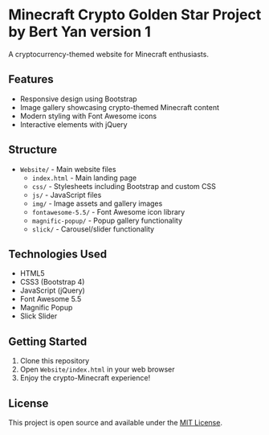 # Minecraft Crypto Golden Star Project by Bert Yan version 1

A cryptocurrency-themed website for Minecraft enthusiasts.

## Features

- Responsive design using Bootstrap
- Image gallery showcasing crypto-themed Minecraft content
- Modern styling with Font Awesome icons
- Interactive elements with jQuery

## Structure

- `Website/` - Main website files
  - `index.html` - Main landing page
  - `css/` - Stylesheets including Bootstrap and custom CSS
  - `js/` - JavaScript files
  - `img/` - Image assets and gallery images
  - `fontawesome-5.5/` - Font Awesome icon library
  - `magnific-popup/` - Popup gallery functionality
  - `slick/` - Carousel/slider functionality

## Technologies Used

- HTML5
- CSS3 (Bootstrap 4)
- JavaScript (jQuery)
- Font Awesome 5.5
- Magnific Popup
- Slick Slider

## Getting Started

1. Clone this repository
2. Open `Website/index.html` in your web browser
3. Enjoy the crypto-Minecraft experience!

## License

This project is open source and available under the [MIT License](LICENSE).
